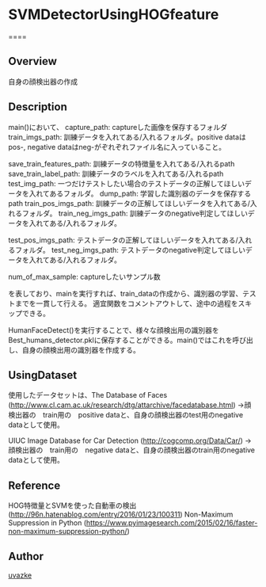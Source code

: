 # SVMDetectorUsingHOGfeature

====

## Overview

自身の顔検出器の作成

## Description

main()において、
capture_path: captureした画像を保存するフォルダ
train_imgs_path: 訓練データを入れてある/入れるフォルダ。positive dataはpos-, negative dataはneg-がぞれぞれファイル名に入っていること。

save_train_features_path: 訓練データの特徴量を入れてある/入れるpath
save_train_label_path: 訓練データのラベルを入れてある/入れるpath
test_img_path: 一つだけテストしたい場合のテストデータの正解してほしいデータを入れてあるフォルダ。
dump_path: 学習した識別器のデータを保存するpath
train_pos_imgs_path: 訓練データの正解してほしいデータを入れてある/入れるフォルダ。
train_neg_imgs_path: 訓練データのnegative判定してほしいデータを入れてある/入れるフォルダ。

test_pos_imgs_path: テストデータの正解してほしいデータを入れてある/入れるフォルダ。
test_neg_imgs_path: テストデータのnegative判定してほしいデータを入れてある/入れるフォルダ。

num_of_max_sample: captureしたいサンプル数

を表しており、mainを実行すれば、train_dataの作成から、識別器の学習、テストまでを一貫して行える。
適宜関数をコメントアウトして、途中の過程をスキップできる。

HumanFaceDetect()を実行することで、様々な顔検出用の識別器をBest_humans_detector.pklに保存することができる。main()ではこれを呼び出し、自身の顔検出用の識別器を作成する。

## UsingDataset
使用したデータセットは、The Database of Faces
(http://www.cl.cam.ac.uk/research/dtg/attarchive/facedatabase.html)
->顔検出器の　train用の　positive dataと、自身の顔検出器のtest用のnegative dataとして使用。

UIUC Image Database for Car Detection (http://cogcomp.org/Data/Car/)
->顔検出器の　train用の　negative dataと、自身の顔検出器のtrain用のnegative dataとして使用。

## Reference
HOG特徴量とSVMを使った自動車の検出(http://96n.hatenablog.com/entry/2016/01/23/100311)
Non-Maximum Suppression in Python (https://www.pyimagesearch.com/2015/02/16/faster-non-maximum-suppression-python/)


## Author

[uvazke](https://github.com/uvazke)


